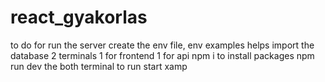 # react_gyakorlas

to do for run the server
create the env file, env examples helps
import the database
2 terminals
1 for frontend
1 for api
npm i to install packages
npm run dev the both terminal to run
start xamp
